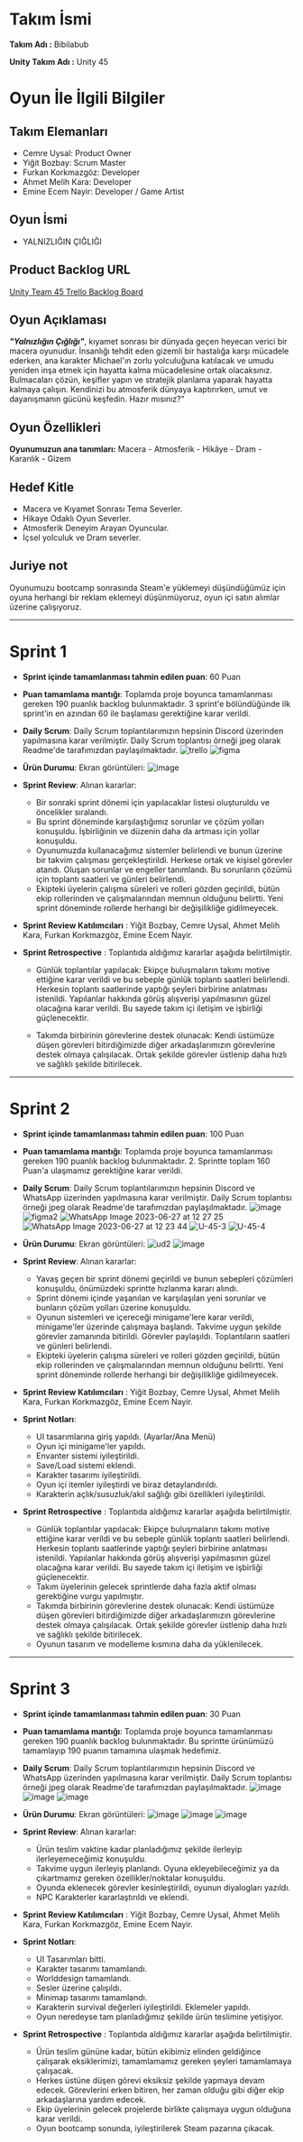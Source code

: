 # **Takım İsmi**

**Takım Adı :** Bibilabub

**Unity Takım Adı :** Unity 45

# Oyun İle İlgili Bilgiler

## Takım Elemanları
- Cemre Uysal: Product Owner
- Yiğit Bozbay: Scrum Master
- Furkan Korkmazgöz: Developer
- Ahmet Melih Kara: Developer
- Emine Ecem Nayir: Developer / Game Artist

## Oyun İsmi

- YALNIZLIĞIN ÇIĞLIĞI 

## Product Backlog URL

[Unity Team 45 Trello Backlog Board](https://trello.com/b/0Ze2252d/yalnızlığın-çığlığı)


## Oyun Açıklaması

_**"Yalnızlığın Çığlığı"**_, kıyamet sonrası bir dünyada geçen heyecan verici bir macera oyunudur. İnsanlığı tehdit eden gizemli bir hastalığa karşı mücadele ederken, ana karakter Michael'ın zorlu yolculuğuna katılacak ve umudu yeniden inşa etmek için hayatta kalma mücadelesine ortak olacaksınız. Bulmacaları çözün, keşifler yapın ve stratejik planlama yaparak hayatta kalmaya çalışın. Kendinizi bu atmosferik dünyaya kaptırırken, umut ve dayanışmanın gücünü keşfedin. Hazır mısınız?" 


## Oyun Özellikleri

**Oyunumuzun ana tanımları:** Macera - Atmosferik - Hikâye - Dram - Karanlık - Gizem

## Hedef Kitle

- Macera ve Kıyamet Sonrası Tema Severler.
- Hikaye Odaklı Oyun Severler.
- Atmosferik Deneyim Arayan Oyuncular.
- İçsel yolculuk ve Dram severler.

## Juriye not

Oyunumuzu bootcamp sonrasında Steam'e yüklemeyi düşündüğümüz için oyuna herhangi bir reklam eklemeyi düşünmüyoruz, oyun içi satın alımlar üzerine çalışıyoruz.

---

# Sprint 1

- **Sprint içinde tamamlanması tahmin edilen puan**: 60 Puan
- **Puan tamamlama mantığı**: Toplamda proje boyunca tamamlanması gereken 190 puanlık backlog bulunmaktadır. 3 sprint'e bölündüğünde ilk sprint'in en azından 60 ile başlaması gerektiğine karar verildi.
- **Daily Scrum**: Daily Scrum toplantılarımızın hepsinin Discord üzerinden yapılmasına karar verilmiştir. Daily Scrum toplantısı örneği jpeg olarak Readme'de tarafımızdan paylaşılmaktadır.
  ![trello](https://github.com/Rainy-Mask/U-45/assets/107516137/0d7a260e-7cd7-43cf-9e5d-04cfac53126e)
  ![figma](https://github.com/Rainy-Mask/U-45/assets/107516137/2f494ba0-c7cc-4d8c-916c-db11d6551236)

- **Ürün Durumu**: Ekran görüntüleri:
  ![image](https://github.com/Rainy-Mask/U-45/assets/107516137/3b9c4c06-9ffb-4425-9c3c-46e69864863b)
  
- **Sprint Review**: 
Alınan kararlar:
  - Bir sonraki sprint dönemi için yapılacaklar listesi oluşturuldu ve öncelikler sıralandı.
  - Bu sprint döneminde karşılaştığımız sorunlar ve çözüm yolları konuşuldu. İşbirliğinin ve düzenin daha da artması için yollar konuşuldu.
  - Oyunumuzda kullanacağımız sistemler belirlendi ve bunun üzerine bir takvim çalışması gerçekleştirildi. Herkese ortak ve kişisel görevler atandı. Oluşan sorunlar ve engeller tanımlandı. Bu sorunların çözümü için toplantı saatleri ve günleri belirlendi.
  - Ekipteki üyelerin çalışma süreleri ve rolleri gözden geçirildi, bütün ekip rollerinden ve çalışmalarından memnun olduğunu belirtti. Yeni sprint döneminde rollerde herhangi bir değişilikliğe gidilmeyecek.

- **Sprint Review Katılımcıları** : Yiğit Bozbay, Cemre Uysal, Ahmet Melih Kara, Furkan Korkmazgöz, Emine Ecem Nayir.

- **Sprint Retrospective** : Toplantıda aldığımız kararlar aşağıda belirtilmiştir.

  - Günlük toplantılar yapılacak: Ekipçe buluşmaların takımı motive ettiğine karar verildi ve bu sebeple günlük toplantı saatleri belirlendi. Herkesin toplantı saatlerinde yaptığı şeyleri birbirine anlatması istenildi. Yapılanlar hakkında görüş alışverişi yapılmasının güzel olacağına karar verildi. Bu sayede takım içi iletişim ve işbirliği güçlenecektir.

  - Takımda birbirinin görevlerine destek olunacak: Kendi üstümüze düşen görevleri bitirdiğimizde diğer arkadaşlarımızın görevlerine destek olmaya çalışılacak. Ortak şekilde görevler üstlenip daha hızlı ve sağlıklı şekilde bitirilecek.


---


# Sprint 2

- **Sprint içinde tamamlanması tahmin edilen puan**: 100 Puan
- **Puan tamamlama mantığı**: Toplamda proje boyunca tamamlanması gereken 190 puanlık backlog bulunmaktadır. 2. Sprintte toplam 160 Puan'a ulaşmamız gerektiğine karar verildi.
- **Daily Scrum**: Daily Scrum toplantılarımızın hepsinin Discord ve WhatsApp üzerinden yapılmasına karar verilmiştir. Daily Scrum toplantısı örneği jpeg olarak Readme'de tarafımızdan paylaşılmaktadır.
  ![image](https://github.com/Rainy-Mask/U-45/assets/107516137/6a7228eb-939d-4c94-96d5-fd6d692fdf1d)
  ![figma2](https://github.com/Rainy-Mask/U-45/assets/107516137/2e023ee5-b571-4d64-8c50-5ea62a7b5b5e)
  ![WhatsApp Image 2023-06-27 at 12 27 25](https://github.com/Rainy-Mask/U-45/assets/110540754/4df7c13f-a5db-4b8c-9dbb-68038f631e97)
  ![WhatsApp Image 2023-06-27 at 12 23 44](https://github.com/Rainy-Mask/U-45/assets/110540754/af5f44b6-d2df-4427-a443-41f6b9450844)
  ![U-45-3](https://github.com/Rainy-Mask/U-45/assets/110540754/c8296fe1-5175-4d6e-9c6d-9df0a7a4e2df)
  ![U-45-4](https://github.com/Rainy-Mask/U-45/assets/110540754/7c747b37-2ddc-4622-8e08-0f0cf8a8b0e2)






- **Ürün Durumu**: Ekran görüntüleri:
  ![ud2](https://github.com/Rainy-Mask/U-45/assets/107516137/85caf693-4526-4ce2-9944-25f74582df59)
  ![image](https://github.com/Rainy-Mask/U-45/assets/107516137/6a38ad67-4018-4dac-81f3-db970d11c0f6)




- **Sprint Review**: 
Alınan kararlar:
  - Yavaş geçen bir sprint dönemi geçirildi ve bunun sebepleri çözümleri konuşuldu, önümüzdeki sprintte hızlanma kararı alındı.
  - Sprint dönemi içinde yaşanılan ve karşılaşılan yeni sorunlar ve bunların çözüm yolları üzerine konuşuldu.
  - Oyunun sistemleri ve içereceği minigame'lere karar verildi, minigame'ler üzerinde çalışmaya başlandı. Takvime uygun şekilde görevler zamanında bitirildi. Görevler paylaşıldı. Toplantıların saatleri ve günleri belirlendi.
  - Ekipteki üyelerin çalışma süreleri ve rolleri gözden geçirildi, bütün ekip rollerinden ve çalışmalarından memnun olduğunu belirtti. Yeni sprint döneminde rollerde herhangi bir değişilikliğe gidilmeyecek.

- **Sprint Review Katılımcıları** : Yiğit Bozbay, Cemre Uysal, Ahmet Melih Kara, Furkan Korkmazgöz, Emine Ecem Nayir.

- **Sprint Notları**: 
  - UI tasarımlarına giriş yapıldı. (Ayarlar/Ana Menü)
  - Oyun içi minigame'ler yapıldı.
  - Envanter sistemi iyileştirildi.
  - Save/Load sistemi eklendi.
  - Karakter tasarımı iyileştirildi.
  - Oyun içi itemler iyileştirdi ve biraz detaylandırıldı.
  - Karakterin açlık/susuzluk/akıl sağlığı gibi özellikleri iyileştirildi.

- **Sprint Retrospective** : Toplantıda aldığımız kararlar aşağıda belirtilmiştir.

  - Günlük toplantılar yapılacak: Ekipçe buluşmaların takımı motive ettiğine karar verildi ve bu sebeple günlük toplantı saatleri belirlendi. Herkesin toplantı saatlerinde yaptığı şeyleri birbirine anlatması istenildi. Yapılanlar hakkında görüş alışverişi yapılmasının güzel olacağına karar verildi. Bu sayede takım içi iletişim ve işbirliği güçlenecektir.
  - Takım üyelerinin gelecek sprintlerde daha fazla aktif olması gerektiğine vurgu yapılmıştır.
  - Takımda birbirinin görevlerine destek olunacak: Kendi üstümüze düşen görevleri bitirdiğimizde diğer arkadaşlarımızın görevlerine destek olmaya çalışılacak. Ortak şekilde görevler üstlenip daha hızlı ve sağlıklı şekilde bitirilecek.
  - Oyunun tasarım ve modelleme kısmına daha da yüklenilecek.
 

---

 
# Sprint 3

- **Sprint içinde tamamlanması tahmin edilen puan**: 30 Puan
- **Puan tamamlama mantığı**: Toplamda proje boyunca tamamlanması gereken 190 puanlık backlog bulunmaktadır. Bu sprintte ürünümüzü tamamlayıp 190 puanın tamamına ulaşmak hedefimiz.
- **Daily Scrum**: Daily Scrum toplantılarımızın hepsinin Discord ve WhatsApp üzerinden yapılmasına karar verilmiştir. Daily Scrum toplantısı örneği jpeg olarak Readme'de tarafımızdan paylaşılmaktadır.
  ![image](https://github.com/Rainy-Mask/U-45/assets/107516137/4db6b475-8470-4967-863e-59a66c6b23b9)
  ![image](https://github.com/Rainy-Mask/U-45/assets/107516137/a87a7008-ab73-411c-b057-3955406cee20)
  ![image](https://github.com/Rainy-Mask/U-45/assets/107516137/503cbcf2-4bb3-451c-8ac0-8703e1c76075)



- **Ürün Durumu**: Ekran görüntüleri:
  ![image](https://github.com/Rainy-Mask/U-45/assets/107516137/e1028cde-9993-4a51-a626-0e8ec91d0b01)
  ![image](https://github.com/Rainy-Mask/U-45/assets/107516137/a4e9d5c2-9516-4880-8fae-8706bde50b6b)
  ![image](https://github.com/Rainy-Mask/U-45/assets/107516137/19bbc58e-2554-47a0-97a6-d764877f854e)


- **Sprint Review**: 
Alınan kararlar:
  - Ürün teslim vaktine kadar planladığımız şekilde ilerleyip ilerleyemeceğimiz konuşuldu.
  - Takvime uygun ilerleyiş planlandı. Oyuna ekleyebileceğimiz ya da çıkartmamız gereken özellikler/noktalar konuşuldu.
  - Oyunda eklenecek görevler kesinleştirildi, oyunun diyalogları yazıldı.
  - NPC Karakterler kararlaştırıldı ve eklendi.

- **Sprint Review Katılımcıları** : Yiğit Bozbay, Cemre Uysal, Ahmet Melih Kara, Furkan Korkmazgöz, Emine Ecem Nayir.

- **Sprint Notları**: 
  - UI Tasarımları bitti.
  - Karakter tasarımı tamamlandı.
  - Worlddesign tamamlandı.
  - Sesler üzerine çalışıldı.
  - Minimap tasarımı tamamlandı.
  - Karakterin survival değerleri iyileştirildi. Eklemeler yapıldı.
  - Oyun neredeyse tam planladığımız şekilde ürün teslimine yetişiyor.

- **Sprint Retrospective** : Toplantıda aldığımız kararlar aşağıda belirtilmiştir.

  - Ürün teslim gününe kadar, bütün ekibimiz elinden geldiğince çalışarak eksiklerimizi, tamamlamamız gereken şeyleri tamamlamaya çalışacak.
  - Herkes üstüne düşen görevi eksiksiz şekilde yapmaya devam edecek. Görevlerini erken bitiren, her zaman olduğu gibi diğer ekip arkadaşlarına yardım edecek.
  - Ekip üyelerinin gelecek projelerde birlikte çalışmaya uygun olduğuna karar verildi.
  - Oyun bootcamp sonunda, iyileştirilerek Steam pazarına çıkacak.
